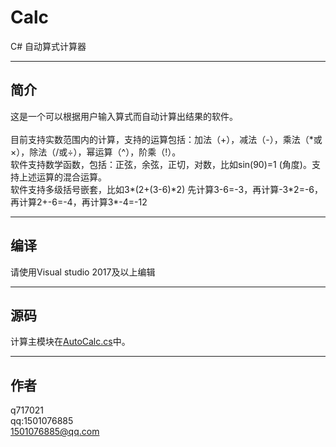 # Calc
C# 自动算式计算器
***
简介
-------
这是一个可以根据用户输入算式而自动计算出结果的软件。</br>
</br>
目前支持实数范围内的计算，支持的运算包括：加法（+），减法（-），乘法（\*或×），除法（/或÷），幂运算（^），阶乘（!）。
</br>
软件支持数学函数，包括：正弦，余弦，正切，对数，比如sin(90)=1 (角度)。支持上述运算的混合运算。
</br>
软件支持多级括号嵌套，比如3\*(2+(3-6)\*2) 先计算3-6=-3，再计算-3\*2=-6，再计算2+-6=-4，再计算3\*-4=-12
</br>

***
编译
-------
请使用Visual studio 2017及以上编辑
***
源码
-------
计算主模块在[AutoCalc.cs](https://github.com/717021/Calc/blob/master/AutoCalc.cs)中。
***
作者
-------
q717021
</br>
qq:1501076885
</br>
1501076885@qq.com
 
